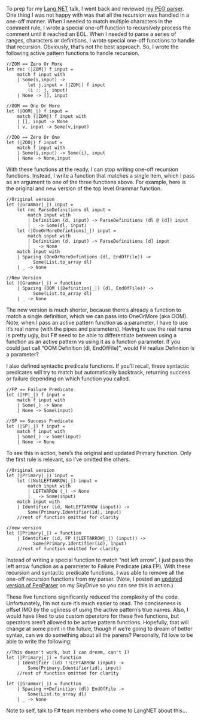 To prep for my [Lang.NET](http://www.langnetsymposium.com/) talk, I went
back and reviewed [my PEG
parser](http://devhawk.net/2007/12/10/Practical+Parsing+In+F.aspx). One
thing I was not happy with was that all the recursion was handled in a
one-off manner. When I needed to match multiple characters in the
comment rule, I wrote a special one-off function to recursively process
the comment until it reached an EOL. When I needed to parse a series of
ranges, characters or definitions, I wrote special one-off functions to
handle that recursion. Obviously, that’s not the best approach. So, I
wrote the following active pattern functions to handle recursion.

``` {.brush: .fsharp}
//ZOM == Zero Or More
let rec (|ZOM|) f input =
    match f input with
    | Some(i,input) ->
        let j,input = (|ZOM|) f input
        (i :: j, input)
    | None -> [], input 

//OOM == One Or More
let (|OOM|_|) f input =
    match (|ZOM|) f input with
    | [], input -> None
    | v, input -> Some(v,input)

//ZOO == Zero Or One
let (|ZOO|) f input =
    match f input with
    | Some(i,input) -> Some(i), input
    | None -> None,input
```

With these functions at the ready, I can stop writing one-off recursion
functions. Instead, I write a function that matches a single item, which
I pass as an argument to one of the three functions above. For example,
here is the original and new version of the top level Grammar function.

``` {.brush: .fsharp}
//Original version
let (|Grammar|_|) input =
    let rec ParseDefinitions dl input =
        match input with
        | Definition (d, input) -> ParseDefinitions (dl @ [d]) input
        | _ -> Some(dl, input)
    let (|OneOrMoreDefintions|_|) input =
        match input with
        | Definition (d, input) -> ParseDefinitions [d] input
        | _ -> None
    match input with
    | Spacing (OneOrMoreDefintions (dl, EndOfFile)) ->
          Some(List.to_array dl)
    | _ -> None 

//New Version
let (|Grammar|_|) = function
    | Spacing (OOM (|Definition|_|) (dl, EndOfFile)) -> 
          Some(List.to_array dl)
    | _ -> None
```

The new version is much shorter, because there’s already a function to
match a single definition, which we can pass into OneOrMore (aka OOM).
Note, when I pass an active pattern function as a parameter, I have to
use it’s real name (with the pipes and parameters). Having to use the
real name is pretty ugly, but F\# need to be able to differentiate
between using a function as an active pattern vs using it as a function
parameter. If you could just call “OOM Definition (dl, EndOfFile)”,
would F\# realize Definition is a parameter?

I also defined syntactic predicate functions. If you’ll recall, these
syntactic predicates will try to match but automatically backtrack,
returning success or failure depending on which function you called.

``` {.brush: .fsharp}
//FP == Failure Predicate
let (|FP|_|) f input =
    match f input with
    | Some(_) -> None
    | None -> Some(input)

//SP == Success Predicate
let (|SP|_|) f input =
    match f input with
    | Some(_) -> Some(input)
    | None -> None
```

To see this in action, here’s the original and updated Primary function.
Only the first rule is relevant, so I’ve omitted the others.

``` {.brush: .fsharp}
//Original version
let (|Primary|_|) input =
    let (|NotLEFTARROW|_|) input =
        match input with
        | LEFTARROW (_) -> None
        | _ -> Some(input)
    match input with
    | Identifier (id, NotLEFTARROW (input)) ->
        Some(Primary.Identifier(id), input)
    //rest of function omitted for clarity

//new version
let (|Primary|_|) = function
    | Identifier (id, FP (|LEFTARROW|_|) (input)) -> 
          Some(Primary.Identifier(id), input)
    //rest of function omitted for clarity
```

Instead of writing a special function to match “not left arrow”, I just
pass the left arrow function as a parameter to Failure Predicate (aka
FP). With these recursion and syntactic predicate functions, I was able
to remove all the one-off recursion functions from my parser. (Note, I
posted an [updated version of
PegParser](http://cid-0d9bc809858885a4.skydrive.live.com/self.aspx/DevHawk%20Content/Projects/Practical%20Parsing%20in%20F|3/F|3%20PegParser%20|52008-01-29|6.zip)
on my SkyDrive so you can see this in action.)

These five functions significantly reduced the complexity of the code.
Unfortunately, I’m not sure it’s much easier to read. The conciseness is
offset IMO by the ugliness of using the active pattern’s true names.
Also, I would have liked to use custom operators for these five
functions, but operators aren’t allowed to be active pattern functions.
Hopefully, that will change at some point in the future, though if we’re
going to dream of better syntax, can we do something about all the
parens? Personally, I’d love to be able to write the following:

``` {.brush: .fsharp}
//This doesn't work, but I can dream, can't I?
let (|Primary|_|) = function
    | Identifier (id) !!LEFTARROW (input) ->
        Some(Primary.Identifier(id), input)
    //rest of function omitted for clarity 

let (|Grammar|_|) = function
    | Spacing ++Definition (dl) EndOfFile ->
        Some(List.to_array dl)
    | _ -> None
```

Note to self, talk to F\# team members who come to LangNET about this…
